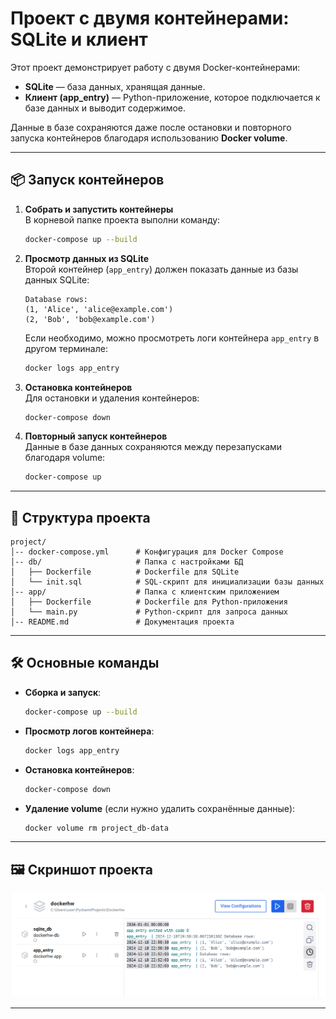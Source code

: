 # Проект с двумя контейнерами: SQLite и клиент

Этот проект демонстрирует работу с двумя Docker-контейнерами:
- **SQLite** — база данных, хранящая данные.
- **Клиент (app_entry)** — Python-приложение, которое подключается к базе данных и выводит содержимое.

Данные в базе сохраняются даже после остановки и повторного запуска контейнеров благодаря использованию **Docker volume**.

---

## 📦 **Запуск контейнеров**

1. **Собрать и запустить контейнеры**  
   В корневой папке проекта выполни команду:
   ```bash
   docker-compose up --build
   ```

2. **Просмотр данных из SQLite**  
   Второй контейнер (`app_entry`) должен показать данные из базы данных SQLite:
   ```plaintext
   Database rows:
   (1, 'Alice', 'alice@example.com')
   (2, 'Bob', 'bob@example.com')
   ```

   Если необходимо, можно просмотреть логи контейнера `app_entry` в другом терминале:
   ```bash
   docker logs app_entry
   ```

3. **Остановка контейнеров**  
   Для остановки и удаления контейнеров:
   ```bash
   docker-compose down
   ```

4. **Повторный запуск контейнеров**  
   Данные в базе данных сохраняются между перезапусками благодаря volume:
   ```bash
   docker-compose up
   ```

---

## 📁 **Структура проекта**

```plaintext
project/
│-- docker-compose.yml      # Конфигурация для Docker Compose
│-- db/                     # Папка с настройками БД
│   ├── Dockerfile          # Dockerfile для SQLite
│   └── init.sql            # SQL-скрипт для инициализации базы данных
│-- app/                    # Папка с клиентским приложением
│   ├── Dockerfile          # Dockerfile для Python-приложения
│   └── main.py             # Python-скрипт для запроса данных
│-- README.md               # Документация проекта
```

---

## 🛠️ **Основные команды**

- **Сборка и запуск**:
   ```bash
   docker-compose up --build
   ```

- **Просмотр логов контейнера**:
   ```bash
   docker logs app_entry
   ```

- **Остановка контейнеров**:
   ```bash
   docker-compose down
   ```

- **Удаление volume** (если нужно удалить сохранённые данные):
   ```bash
   docker volume rm project_db-data
   ```

---

## 🖼️ **Скриншот проекта**

![Скриншот проекта](2024-12-18_22-52-07.png)

---